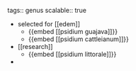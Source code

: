 tags:: genus
scalable:: true

- selected for [[edem]]
	- {{embed [[psidium guajava]]}}
	- {{embed [[psidium cattleianum]]}}
- [[research]]
	- {{embed [[psidium littorale]]}}
-